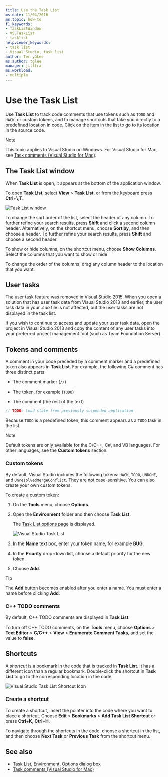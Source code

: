 ```yaml
---
title: Use the Task List
ms.date: 11/04/2016
ms.topic: how-to
f1_keywords:
- TaskListWindow
- VS.TaskList
- tasklist
helpviewer_keywords:
- task list
- Visual Studio, task list
author: TerryGLee
ms.author: tglee
manager: jillfra
ms.workload:
- multiple
---
```

# Use the Task List

Use **Task List** to track code comments that use tokens such as `TODO` and `HACK`, or custom tokens, and to manage shortcuts that take you directly to a predefined location in code. Click on the item in the list to go to its location in the source code.

> [!NOTE]
> This topic applies to Visual Studio on Windows. For Visual Studio for Mac, see [Task comments (Visual Studio for Mac)](/visualstudio/mac/task-comments).

## The Task List window

When **Task List** is open, it appears at the bottom of the application window.

To open **Task List**, select **View** > **Task List**, or from the keyboard press **Ctrl**+**\\**,**T**.

![Task List window](../ide/media/vs2015_task_list.png)

To change the sort order of the list, select the header of any column. To further refine your search results, press **Shift** and click a second column header. Alternatively, on the shortcut menu, choose **Sort by**, and then choose a header. To further refine your search results, press **Shift** and choose a second header.

To show or hide columns, on the shortcut menu, choose **Show Columns**. Select the columns that you want to show or hide.

To change the order of the columns, drag any column header to the location that you want.

## User tasks

The user task feature was removed in Visual Studio 2015. When you open a solution that has user task data from Visual Studio 2013 and earlier, the user task data in your *.suo* file is not affected, but the user tasks are not displayed in the task list.

If you wish to continue to access and update your user task data, open the project in Visual Studio 2013 and copy the content of any user tasks into your preferred project management tool (such as Team Foundation Server).

## Tokens and comments

A comment in your code preceded by a comment marker and a predefined token also appears in **Task List**. For example, the following C# comment has three distinct parts:

- The comment marker (`//`)

- The token, for example (`TODO`)

- The comment (the rest of the text)

```csharp
// TODO: Load state from previously suspended application
```

Because `TODO` is a predefined token, this comment appears as a `TODO` task in the list.

> [!NOTE]
> Default tokens are only available for the C/C++, C#, and VB languages. For other languages, see the **Custom tokens** section.

### Custom tokens

By default, Visual Studio includes the following tokens: `HACK`, `TODO`, `UNDONE`, and `UnresolvedMergeConflict`. They are not case-sensitive. You can also create your own custom tokens.

To create a custom token:

1. On the **Tools** menu, choose **Options**.

2. Open the **Environment** folder and then choose **Task List**.

   The [Task List options page](../ide/reference/task-list-environment-options-dialog-box.md) is displayed.

   ![Visual Studio Task List](../ide/media/vs2015_task_list_options.png)

3. In the **Name** text box, enter your token name, for example **BUG**.

4. In the **Priority** drop-down list, choose a default priority for the new token.

5. Choose **Add**.

> [!TIP]
> The **Add** button becomes enabled after you enter a name. You must enter a name before clicking **Add**.

### C++ TODO comments

By default, C++ TODO comments are displayed in **Task List**.

To turn off C++ TODO comments, on the **Tools** menu, choose **Options** > **Text Editor** > **C/C++** > **View** > **Enumerate Comment Tasks**, and set the value to **false**.

## Shortcuts

A *shortcut* is a bookmark in the code that is tracked in **Task List**. It has a different icon than a regular bookmark. Double-click the shortcut in **Task List** to go to the corresponding location in the code.

![Visual Studio Task List Shortcut Icon](../ide/media/vs2015_task_list_bookmark.png)

### Create a shortcut

To create a shortcut, insert the pointer into the code where you want to place a shortcut. Choose **Edit** > **Bookmarks** > **Add Task List Shortcut** or press **Ctrl**+**K**, **Ctrl**+**H**.

To navigate through the shortcuts in the code, choose a shortcut in the list, and then choose **Next Task** or **Previous Task** from the shortcut menu.

## See also

- [Task List, Environment, Options dialog box](../ide/reference/task-list-environment-options-dialog-box.md)
- [Task comments (Visual Studio for Mac)](/visualstudio/mac/task-comments)
